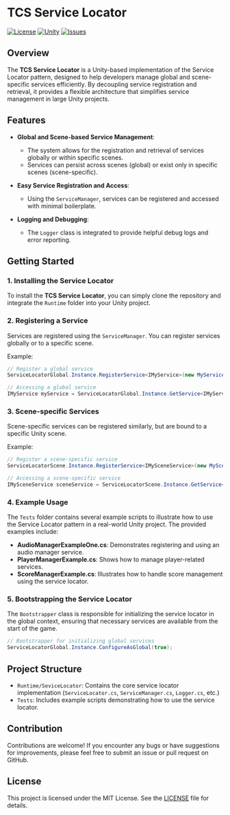 
# TCS Service Locator

[![License](https://img.shields.io/badge/License-MIT-blue.svg)](https://opensource.org/licenses/MIT)
[![Unity](https://img.shields.io/badge/Unity-2020.3%2B-green.svg)](https://unity.com)
[![Issues](https://img.shields.io/github/issues/Ddemon26/TCS-ServiceLocator.svg)](https://github.com/Ddemon26/TCS-ServiceLocator/issues)

## Overview

The **TCS Service Locator** is a Unity-based implementation of the Service Locator pattern, designed to help developers manage global and scene-specific services efficiently. By decoupling service registration and retrieval, it provides a flexible architecture that simplifies service management in large Unity projects.

## Features

- **Global and Scene-based Service Management**:
   - The system allows for the registration and retrieval of services globally or within specific scenes.
   - Services can persist across scenes (global) or exist only in specific scenes (scene-specific).

- **Easy Service Registration and Access**:
   - Using the `ServiceManager`, services can be registered and accessed with minimal boilerplate.

- **Logging and Debugging**:
   - The `Logger` class is integrated to provide helpful debug logs and error reporting.

## Getting Started

### 1. Installing the Service Locator

To install the **TCS Service Locator**, you can simply clone the repository and integrate the `Runtime` folder into your Unity project.

### 2. Registering a Service

Services are registered using the `ServiceManager`. You can register services globally or to a specific scene.

Example:
```csharp
// Register a global service
ServiceLocatorGlobal.Instance.RegisterService<IMyService>(new MyService());

// Accessing a global service
IMyService myService = ServiceLocatorGlobal.Instance.GetService<IMyService>();
```

### 3. Scene-specific Services

Scene-specific services can be registered similarly, but are bound to a specific Unity scene.

Example:
```csharp
// Register a scene-specific service
ServiceLocatorScene.Instance.RegisterService<IMySceneService>(new MySceneService());

// Accessing a scene-specific service
IMySceneService sceneService = ServiceLocatorScene.Instance.GetService<IMySceneService>();
```

### 4. Example Usage

The `Tests` folder contains several example scripts to illustrate how to use the Service Locator pattern in a real-world Unity project. The provided examples include:

- **AudioManagerExampleOne.cs**: Demonstrates registering and using an audio manager service.
- **PlayerManagerExample.cs**: Shows how to manage player-related services.
- **ScoreManagerExample.cs**: Illustrates how to handle score management using the service locator.

### 5. Bootstrapping the Service Locator

The `Bootstrapper` class is responsible for initializing the service locator in the global context, ensuring that necessary services are available from the start of the game.

```csharp
// Bootstrapper for initializing global services
ServiceLocatorGlobal.Instance.ConfigureAsGlobal(true);
```

## Project Structure

- `Runtime/SeviceLocator`: Contains the core service locator implementation (`ServiceLocator.cs`, `ServiceManager.cs`, `Logger.cs`, etc.)
- `Tests`: Includes example scripts demonstrating how to use the service locator.

## Contribution

Contributions are welcome! If you encounter any bugs or have suggestions for improvements, please feel free to submit an issue or pull request on GitHub.

## License

This project is licensed under the MIT License. See the [LICENSE](./LICENSE) file for details.

